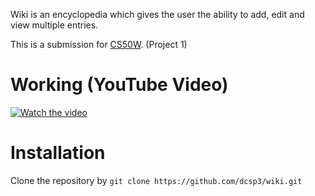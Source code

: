Wiki is an encyclopedia which gives the user the ability to add, edit and view multiple entries. 

This is a submission for [CS50W](https://cs50.harvard.edu/web/2020/). (Project 1)

# Working (YouTube Video)
[![Watch the video](https://img.youtube.com/vi/vJ7Y4uottnk/maxresdefault.jpg)](https://www.youtube.com/watch?v=vJ7Y4uottnk)

# Installation
Clone the repository by `git clone https://github.com/dcsp3/wiki.git`

